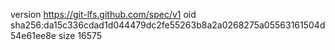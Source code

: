 version https://git-lfs.github.com/spec/v1
oid sha256:da15c336cdad1d044479dc2fe55263b8a2a0268275a05563161504d54e61ee8e
size 16575
